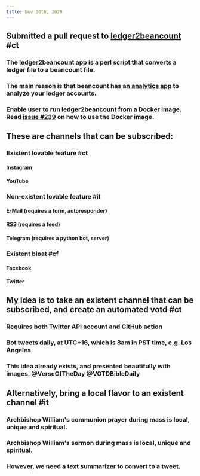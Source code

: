 ```yaml
---
title: Nov 30th, 2020
---
```


## Submitted a pull request to [ledger2beancount](https://github.com/beancount/ledger2beancount) #ct
### The ledger2beancount app is a perl script that converts a ledger file to a beancount file.
### The main reason is that beancount has an [analytics app](https://github.com/beancount/fava) to analyze your ledger accounts.
### Enable user to run ledger2beancount from a Docker image. Read [issue #239](https://github.com/beancount/ledger2beancount/issues/239) on how to use the Docker image.
## These are channels that can be subscribed:
### Existent lovable feature #ct
#### Instagram
#### YouTube
### Non-existent lovable feature #it
#### E-Mail (requires a form, autoresponder)
#### RSS (requires a feed)
#### Telegram (requires a python bot, server)
### Existent bloat #cf
#### Facebook
#### Twitter
## My idea is to take an existent channel that can be subscribed, and create an automated votd #ct
### Requires both Twitter API account and GitHub action
### Bot tweets daily, at UTC+16, which is 8am in PST time, e.g. Los Angeles
### This idea already exists, and presented beautifully with images. @VerseOfTheDay @VOTDBibleDaily
## Alternatively, bring a local flavor to an existent channel #it
### Archbishop William's communion prayer during mass is local, unique and spiritual.
### Archbishop William's sermon during mass is local, unique and spiritual.
### However, we need a text summarizer to convert to a tweet.
